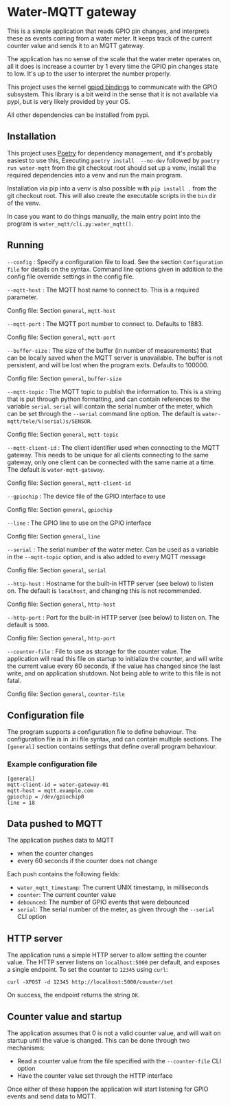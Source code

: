 # Water-MQTT gateway

This is a simple application that reads GPIO pin changes, and interprets
these as events coming from a water meter. It keeps track of the current
counter value and sends it to an MQTT gateway.

The application has no sense of the scale that the water meter operates
on, all it does is increase a counter by 1 every time the GPIO pin
changes state to low. It's up to the user to interpret the number properly.

This project uses the kernel [gpiod bindings](https://git.kernel.org/pub/scm/libs/libgpiod/libgpiod.git/)
to communicate with the GPIO subsystem. This library is a bit weird in the
sense that it is not available via pypi, but is very likely provided
by your OS.

All other dependencies can be installed from pypi.

## Installation

This project uses [Poetry](https://python-poetry.org/) for dependency
management, and it's probably easiest to use this, Executing `poetry install 
--no-dev` followed by `poetry run water-mqtt` from the git checkout root should
set up a venv, install the required dependencies into a venv and run
the main program.

Installation via pip into a venv is also possible with `pip install .` from
the git checkout root. This will also create the executable scripts in the
`bin` dir of the venv.

In case you want to do things manually, the main entry point into
the program is `water_mqtt/cli.py:water_mqtt()`.

## Running

`--config`
: Specify a configuration file to load. See the section `Configuration file`
  for details on the syntax. Command line options given in addition to the
  config file override settings in the config file.

`--mqtt-host`
: The MQTT host name to connect to. This is a required parameter.

  Config file: Section `general`, `mqtt-host`

`--mqtt-port`
: The MQTT port number to connect to. Defaults to 1883.

  Config file: Section `general`, `mqtt-port`

`--buffer-size`
: The size of the buffer (in number of measurements) that can be locally
  saved when the MQTT server is unavailable. The buffer is not persistent,
  and will be lost when the program exits. Defaults to 100000.

  Config file: Section `general`, `buffer-size`

`--mqtt-topic`
: The MQTT topic to publish the information to. This is a string that is put
  through python formatting, and can contain references to the variable `serial`.
  `serial` will contain the serial number of the meter, which
  can be set through the `--serial` command line option.
  The default is `water-mqtt/tele/%(serial)s/SENSOR`.

  Config file: Section `general`, `mqtt-topic`

`--mqtt-client-id`
: The client identifier used when connecting to the MQTT gateway. This needs
  to be unique for all clients connecting to the same gateway, only one
  client can be connected with the same name at a time. The default is
  `water-mqtt-gateway`.

  Config file: Section `general`, `mqtt-client-id`

`--gpiochip`
: The device file of the GPIO interface to use

  Config file: Section `general`, `gpiochip`

`--line`
: The GPIO line to use on the GPIO interface

  Config file: Section `general`, `line`

`--serial`
: The serial number of the water meter. Can be used as a variable in the
  `--mqtt-topic` option, and is also added to every MQTT message

  Config file: Section `general`, `serial`

`--http-host`
: Hostname for the built-in HTTP server (see below) to listen on.
  The default is `localhost`, and changing this is not recommended.

  Config file: Section `general`, `http-host`

`--http-port`
: Port for the built-in HTTP server (see below) to listen on.
  The default is `5000`.

  Config file: Section `general`, `http-port`

`--counter-file`
: File to use as storage for the counter value. The application will
  read this file on startup to initialize the counter, and will write the
  current value every 60 seconds, if the value has changed since the
  last write, and on application shutdown. Not being able to write to this
  file is not fatal.

  Config file: Section `general`, `counter-file`

## Configuration file
The program supports a configuration file to define behaviour. The
configuration file is in .ini file syntax, and can contain multiple sections.
The `[general]` section contains settings that define overall program
behaviour.

### Example configuration file

```
[general]
mqtt-client-id = water-gateway-01
mqtt-host = mqtt.example.com
gpiochip = /dev/gpiochip0
line = 18

```
## Data pushed to MQTT

The application pushes data to MQTT

- when the counter changes
- every 60 seconds if the counter does not change

Each push contains the following fields:

- `water_mqtt_timestamp`: The current UNIX timestamp, in milliseconds
- `counter`: The current counter value
- `debounced`: The number of GPIO events that were debounced
- `serial`: The serial number of the meter, as given through the `--serial`
  CLI option

## HTTP server

The application runs a simple HTTP server to allow setting the counter value.
The HTTP server listens on `localhost:5000` per default, and exposes a single
endpoint. To set the counter to `12345` using `curl`:

`curl -XPOST -d 12345 http://localhost:5000/counter/set`

On success, the endpoint returns the string `OK`.

## Counter value and startup

The application assumes that 0 is not a valid counter value, and will wait on
startup until the value is changed. This can be done through two mechanisms:

- Read a counter value from the file specified with the `--counter-file` CLI
  option
- Have the counter value set through the HTTP interface

Once either of these happen the application will start listening for GPIO
events and send data to MQTT.
